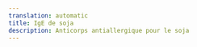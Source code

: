 ```yaml
---
translation: automatic
title: IgE de soja
description: Anticorps antiallergique pour le soja
---
```

